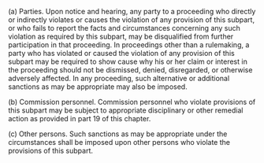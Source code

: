 (a) Parties. Upon notice and hearing, any party to a proceeding who directly or indirectly violates or causes the violation of any provision of this subpart, or who fails to report the facts and circumstances concerning any such violation as required by this subpart, may be disqualified from further participation in that proceeding. In proceedings other than a rulemaking, a party who has violated or caused the violation of any provision of this subpart may be required to show cause why his or her claim or interest in the proceeding should not be dismissed, denied, disregarded, or otherwise adversely affected. In any proceeding, such alternative or additional sanctions as may be appropriate may also be imposed.

(b) Commission personnel. Commission personnel who violate provisions of this subpart may be subject to appropriate disciplinary or other remedial action as provided in part 19 of this chapter.

(c) Other persons. Such sanctions as may be appropriate under the circumstances shall be imposed upon other persons who violate the provisions of this subpart.

